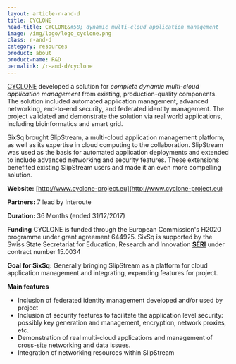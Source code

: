 ```yaml
---
layout: article-r-and-d
title: CYCLONE
head-title: CYCLONE&#58; dynamic multi-cloud application management
image: /img/logo/logo_cyclone.png
class: r-and-d
category: resources
product: about
product-name: R&D
permalink: /r-and-d/cyclone
---
```


[CYCLONE][web] developed a solution for *complete dynamic multi-cloud
application management* from existing, production-quality components.
The solution included automated application management, advanced
networking, end-to-end security, and federated identity management.
The project validated and demonstrate the solution via real world
applications, including bioinformatics and smart grid.

SixSq brought SlipStream, a multi-cloud application management
platform, as well as its expertise in cloud computing to the
collaboration.  SlipStream was used as the basis for automated
application deployments and extended to include advanced
networking and security features.  These extensions benefited
existing SlipStream users and made it an even more compelling
solution. 

**Website:** [http://www.cyclone-project.eu](http://www.cyclone-project.eu)
 
**Partners:** 7 lead by Interoute

**Duration:** 36 Months (ended 31/12/2017) 

**Funding** CYCLONE is funded through the European Commission's H2020
  programme under grant agreement 644925. SixSq is supported by the Swiss State Secretariat for Education, Research and Innovation **[SERI][seri]** under contract number 15.0034

**Goal for SixSq:** Generally bringing SlipStream as a platform for
  cloud application management and integrating, expanding features for
  project.

**Main features**

 * Inclusion of federated identity management developed and/or used by project
 * Inclusion of security features to facilitate the application level security: possibly key generation and  management, encryption, network proxies, etc.
 * Demonstration of real multi-cloud applications and management of cross-site networking and data issues.
 * Integration of networking resources within SlipStream


[web]: http://www.cyclone-project.eu
[interoute]: http://interoute.com
[seri]: https://www.sbfi.admin.ch/sbfi/en/home.html
[@H2020_CYCLONE]: https://twitter.com/H2020_CYCLONE
[H2020 Cyclone]: https://www.facebook.com/h2020cyclone/